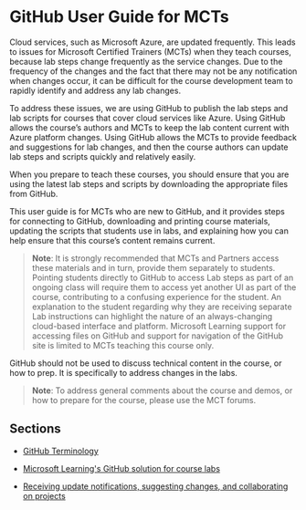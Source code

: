 # GitHub User Guide for MCTs

Cloud services, such as Microsoft Azure, are updated frequently. This leads to issues for Microsoft Certified Trainers (MCTs) when they teach courses, because lab steps change frequently as the service changes. Due to the frequency of the changes and the fact that there may not be any notification when changes occur, it can be difficult for the course development team to rapidly identify and address any lab changes. 

To address these issues, we are using GitHub to publish the lab steps and lab scripts for courses that cover cloud services like Azure. Using GitHub allows the course’s authors and MCTs to keep the lab content current with Azure platform changes. Using GitHub allows the MCTs to provide feedback and suggestions for lab changes, and then the course authors can update lab steps and scripts quickly and relatively easily.

When you prepare to teach these courses, you should ensure that you are using the latest lab steps and scripts by downloading the appropriate files from GitHub. 

This user guide is for MCTs who are new to GitHub, and it provides steps for connecting to GitHub, downloading and printing course materials, updating the scripts that students use in labs, and explaining how you can help ensure that this course’s content remains current.

> **Note**: It is strongly recommended that MCTs and Partners access these materials and in turn, provide them separately to students.  Pointing students directly to GitHub to access Lab steps as part of an ongoing class will require them to access yet another UI as part of the course, contributing to a confusing experience for the student. An explanation to the student regarding why they are receiving separate Lab instructions can highlight the nature of an always-changing cloud-based interface and platform. Microsoft Learning support for accessing files on GitHub and support for navigation of the GitHub site is limited to MCTs teaching this course only.

GitHub should not be used to discuss technical content in the course, or how to prep. It is specifically to address changes in the labs.

> **Note**: To address general comments about the course and demos, or how to prepare for the course, please use the MCT forums.

## Sections

- [GitHub Terminology](terminology/)

- [Microsoft Learning's GitHub solution for course labs](solution/)

- [Receiving update notifications, suggesting changes, and collaborating on projects](collaboration/)
